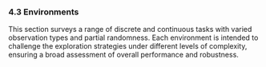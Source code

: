 ### 4.3 Environments

This section surveys a range of discrete and continuous tasks with varied observation types and partial randomness. Each environment is intended to challenge the exploration strategies under different levels of complexity, ensuring a broad assessment of overall performance and robustness.
